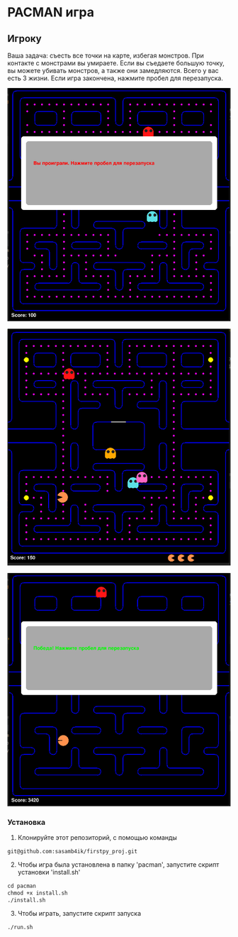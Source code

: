 # PACMAN игра



## Игроку

Ваша задача: съесть все точки на карте, избегая монстров. При контакте с монстрами вы умираете. Если вы съедаете большую точку, вы можете убивать монстров, а также они замедляются. Всего у вас есть 3 жизни. Если игра закончена, нажмите пробел для перезапуска.

![You lost!](https://github.com/sasamb4ik/firstpy_proj/blob/dev/pacman/images/lose.png)

![You lost!](https://github.com/sasamb4ik/firstpy_proj/blob/dev/pacman/images/playing.png)

![You lost!](https://github.com/sasamb4ik/firstpy_proj/blob/dev/pacman/images/win.png)


### Установка

1) Клонируйте этот репозиторий, с помощью команды

```
git@github.com:sasamb4ik/firstpy_proj.git
```

2) Чтобы игра была установлена в папку 'pacman', запустите скрипт установки 'install.sh'
```
cd pacman
chmod +x install.sh
./install.sh
```

3) Чтобы играть, запустите скрипт запуска
```
./run.sh
```
